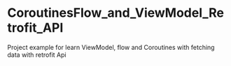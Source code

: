 # CoroutinesFlow_and_ViewModel_Retrofit_API
Project example for learn ViewModel, flow and Coroutines with fetching data with retrofit Api
